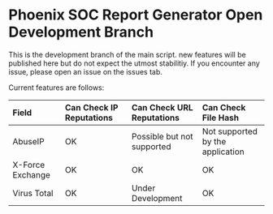 # Phoenix SOC Report Generator Open Development Branch 
This is the development branch of the main script. new features will be published here but do not expect the utmost stabilitiy. If you encounter any issue, please open an issue on the issues tab. 

Current features are follows:

| Field      | Can Check IP Reputations | Can Check URL Reputations     | Can Check File Hash |
| :---        |    :---   |        :--- | :--- |				
| AbuseIP      | OK       | Possible but not supported   | Not supported by the application |
| X-Force Exchange      | OK  | OK  | OK |
| Virus Total      | OK       | Under Development   | OK |


